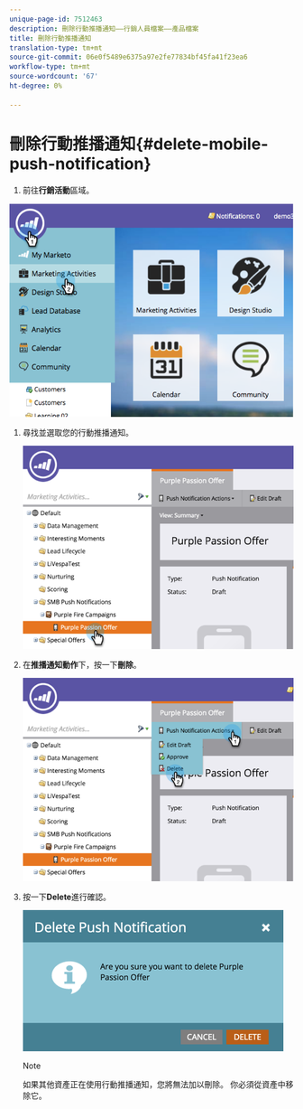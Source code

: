 ```yaml
---
unique-page-id: 7512463
description: 刪除行動推播通知——行銷人員檔案——產品檔案
title: 刪除行動推播通知
translation-type: tm+mt
source-git-commit: 06e0f5489e6375a97e2fe77834bf45fa41f23ea6
workflow-type: tm+mt
source-wordcount: '67'
ht-degree: 0%

---
```



# 刪除行動推播通知{#delete-mobile-push-notification}

1. 前往&#x200B;**行銷活動**&#x200B;區域。

![](assets/image2015-4-22-18-3a42-3a36.png)

1. 尋找並選取您的行動推播通知。

   ![](assets/image2015-4-22-18-3a43-3a21.png)

1. 在&#x200B;**推播通知動作**&#x200B;下，按一下&#x200B;**刪除**。

   ![](assets/image2015-4-22-18-3a43-3a38.png)

1. 按一下&#x200B;**Delete**&#x200B;進行確認。

   ![](assets/image2015-4-22-18-3a43-3a51.png)

   >[!NOTE]
   >
   >如果其他資產正在使用行動推播通知，您將無法加以刪除。 你必須從資產中移除它。
